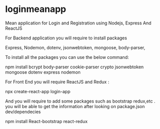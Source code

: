 # loginmeanapp
Mean application for Login and Registration using Nodejs, Express And ReactJS

For Backend application you will require to install packages 

Express,
Nodemon,
dotenv,
jsonwebtoken,
mongoose,
body-parser,

To install all the packages you can use the below command: 

npm install bcrypt body-parser cookie-parser crypto jsonwebtoken mongoose dotenv express nodemon

For Front End you will require ReactJS and Redux :

npx create-react-app login-app

And you will require to add some packages such as bootstrap redux,etc . you will be able to get the information after looking on package.json dev/dependecies

npm install React-bootstrap react-redux
